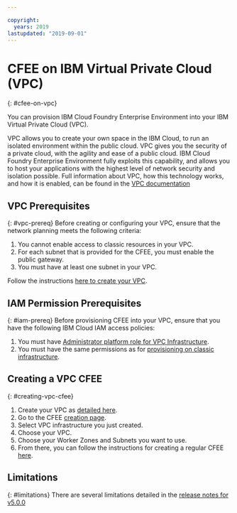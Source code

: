 ```yaml
---

copyright:
  years: 2019
lastupdated: "2019-09-01"
---
```


# CFEE on IBM Virtual Private Cloud (VPC)
{: #cfee-on-vpc}

You can provision IBM Cloud Foundry Enterprise Environment into your IBM Virtual Private Cloud (VPC).

VPC allows you to create your own space in the IBM Cloud, to run an isolated environment within the public cloud. VPC gives you the security of a private cloud, with the agility and ease of a public cloud. IBM Cloud Foundry Enterprise Environment fully exploits this capability, and allows you to host your applications with the highest level of network security and isolation possible. Full information about VPC, how this technology works, and how it is enabled, can be found in the [VPC documentation](https://cloud.ibm.com/docs/vpc-on-classic?topic=vpc-on-classic-about)


## VPC Prerequisites
{: #vpc-prereq}
Before creating or configuring your VPC, ensure that the network planning meets the following criteria:
1. You cannot enable access to classic resources in your VPC.
1. For each subnet that is provided for the CFEE, you must enable the public gateway.
1. You must have at least one subnet in your VPC.

Follow the instructions [here to create your VPC](https://cloud.ibm.com/docs/vpc-on-classic?topic=vpc-on-classic-getting-started).

## IAM Permission Prerequisites
{: #iam-prereq}
Before provisioning CFEE into your VPC, ensure that you have the following IBM Cloud IAM access policies:
1. You must have [Administrator platform role for VPC Infrastructure](https://cloud.ibm.com/docs/vpc-on-classic?topic=vpc-on-classic-managing-user-permissions-for-vpc-resource).
1. You must have the same permissions as for [provisioning on classic infrastructure](cloud-foundry-permissions).

## Creating a VPC CFEE
{: #creating-vpc-cfee}
1. Create your VPC as [detailed here](https://cloud.ibm.com/docs/vpc-on-classic?topic=vpc-on-classic-getting-started). 
1. Go to the CFEE [creation page](https://dev.console.cloud.ibm.com/cfadmin/create).
1. Select VPC infrastructure you just created.
1. Choose your VPC.
1. Choose your Worker Zones and Subnets you want to use.
1. From there, you can follow the instructions for creating a regular CFEE [here](cloud-foundry-create-environment).

## Limitations
{: #limitations}
There are several limitations detailed in the [release notes for v5.0.0](https://cloud.ibm.com/docs/cloud-foundry?topic=cloud-foundry-what-s-new-in-ibm-cloud-foundry-enterprise-environment#v500)
